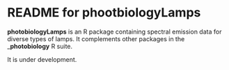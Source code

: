 # README for phootbiologyLamps #

__photobiologyLamps__ is an R package containing spectral emission data for diverse types of lamps. It complements other packages in the ___photobiology__ R suite.

It is under development.
